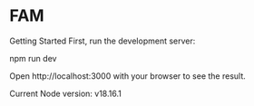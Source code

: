 # FAM

Getting Started
First, run the development server:

npm run dev

Open http://localhost:3000 with your browser to see the result.

Current Node version: v18.16.1
